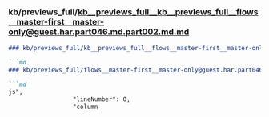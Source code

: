 ### kb/previews_full/kb__previews_full__kb__previews_full__flows__master-first__master-only@guest.har.part046.md.part002.md.md

```md
### kb/previews_full/kb__previews_full__flows__master-first__master-only@guest.har.part046.md.part002.md

```md
### kb/previews_full/flows__master-first__master-only@guest.har.part046.md (part 002)

```md
js",
                  "lineNumber": 0,
                  "column
```

```

```

```
